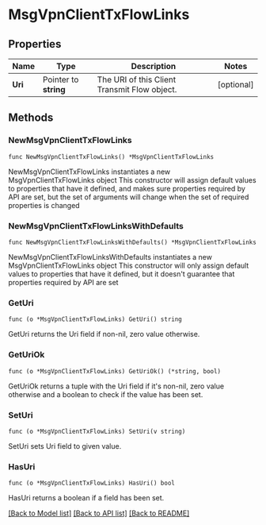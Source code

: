# MsgVpnClientTxFlowLinks

## Properties

Name | Type | Description | Notes
------------ | ------------- | ------------- | -------------
**Uri** | Pointer to **string** | The URI of this Client Transmit Flow object. | [optional] 

## Methods

### NewMsgVpnClientTxFlowLinks

`func NewMsgVpnClientTxFlowLinks() *MsgVpnClientTxFlowLinks`

NewMsgVpnClientTxFlowLinks instantiates a new MsgVpnClientTxFlowLinks object
This constructor will assign default values to properties that have it defined,
and makes sure properties required by API are set, but the set of arguments
will change when the set of required properties is changed

### NewMsgVpnClientTxFlowLinksWithDefaults

`func NewMsgVpnClientTxFlowLinksWithDefaults() *MsgVpnClientTxFlowLinks`

NewMsgVpnClientTxFlowLinksWithDefaults instantiates a new MsgVpnClientTxFlowLinks object
This constructor will only assign default values to properties that have it defined,
but it doesn't guarantee that properties required by API are set

### GetUri

`func (o *MsgVpnClientTxFlowLinks) GetUri() string`

GetUri returns the Uri field if non-nil, zero value otherwise.

### GetUriOk

`func (o *MsgVpnClientTxFlowLinks) GetUriOk() (*string, bool)`

GetUriOk returns a tuple with the Uri field if it's non-nil, zero value otherwise
and a boolean to check if the value has been set.

### SetUri

`func (o *MsgVpnClientTxFlowLinks) SetUri(v string)`

SetUri sets Uri field to given value.

### HasUri

`func (o *MsgVpnClientTxFlowLinks) HasUri() bool`

HasUri returns a boolean if a field has been set.


[[Back to Model list]](../README.md#documentation-for-models) [[Back to API list]](../README.md#documentation-for-api-endpoints) [[Back to README]](../README.md)


